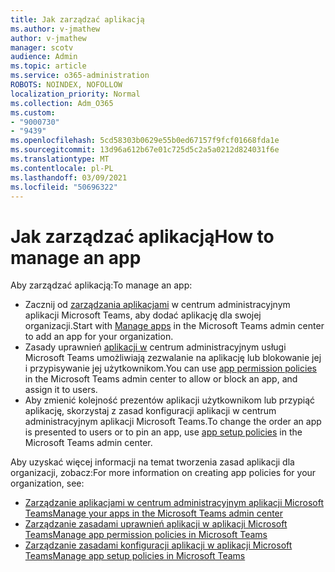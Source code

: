 ```yaml
---
title: Jak zarządzać aplikacją
ms.author: v-jmathew
author: v-jmathew
manager: scotv
audience: Admin
ms.topic: article
ms.service: o365-administration
ROBOTS: NOINDEX, NOFOLLOW
localization_priority: Normal
ms.collection: Adm_O365
ms.custom:
- "9000730"
- "9439"
ms.openlocfilehash: 5cd58303b0629e55b0ed67157f9fcf01668fda1e
ms.sourcegitcommit: 13d96a612b67e01c725d5c2a5a0212d824031f6e
ms.translationtype: MT
ms.contentlocale: pl-PL
ms.lasthandoff: 03/09/2021
ms.locfileid: "50696322"
---
```

# <a name="how-to-manage-an-app"></a><span data-ttu-id="70ea1-102">Jak zarządzać aplikacją</span><span class="sxs-lookup"><span data-stu-id="70ea1-102">How to manage an app</span></span>

<span data-ttu-id="70ea1-103">Aby zarządzać aplikacją:</span><span class="sxs-lookup"><span data-stu-id="70ea1-103">To manage an app:</span></span>

- <span data-ttu-id="70ea1-104">Zacznij od [zarządzania aplikacjami](https://admin.teams.microsoft.com/policies/manage-apps) w centrum administracyjnym aplikacji Microsoft Teams, aby dodać aplikację dla swojej organizacji.</span><span class="sxs-lookup"><span data-stu-id="70ea1-104">Start with [Manage apps](https://admin.teams.microsoft.com/policies/manage-apps) in the Microsoft Teams admin center to add an app for your organization.</span></span>
- <span data-ttu-id="70ea1-105">Zasady uprawnień [aplikacji w](https://admin.teams.microsoft.com/policies/app-permission) centrum administracyjnym usługi Microsoft Teams umożliwiają zezwalanie na aplikację lub blokowanie jej i przypisywanie jej użytkownikom.</span><span class="sxs-lookup"><span data-stu-id="70ea1-105">You can use [app permission policies](https://admin.teams.microsoft.com/policies/app-permission) in the Microsoft Teams admin center to allow or block an app, and assign it to users.</span></span>
- <span data-ttu-id="70ea1-106">Aby zmienić kolejność prezentów aplikacji użytkownikom lub [](https://admin.teams.microsoft.com/policies/app-setup) przypiąć aplikację, skorzystaj z zasad konfiguracji aplikacji w centrum administracyjnym aplikacji Microsoft Teams.</span><span class="sxs-lookup"><span data-stu-id="70ea1-106">To change the order an app is presented to users or to pin an app, use [app setup policies](https://admin.teams.microsoft.com/policies/app-setup) in the Microsoft Teams admin center.</span></span>

<span data-ttu-id="70ea1-107">Aby uzyskać więcej informacji na temat tworzenia zasad aplikacji dla organizacji, zobacz:</span><span class="sxs-lookup"><span data-stu-id="70ea1-107">For more information on creating app policies for your organization, see:</span></span>

- [<span data-ttu-id="70ea1-108">Zarządzanie aplikacjami w centrum administracyjnym aplikacji Microsoft Teams</span><span class="sxs-lookup"><span data-stu-id="70ea1-108">Manage your apps in the Microsoft Teams admin center</span></span>](https://docs.microsoft.com/MicrosoftTeams/manage-apps)
- [<span data-ttu-id="70ea1-109">Zarządzanie zasadami uprawnień aplikacji w aplikacji Microsoft Teams</span><span class="sxs-lookup"><span data-stu-id="70ea1-109">Manage app permission policies in Microsoft Teams</span></span>](https://docs.microsoft.com/microsoftteams/teams-app-permission-policies)
- [<span data-ttu-id="70ea1-110">Zarządzanie zasadami konfiguracji aplikacji w aplikacji Microsoft Teams</span><span class="sxs-lookup"><span data-stu-id="70ea1-110">Manage app setup policies in Microsoft Teams</span></span>](https://docs.microsoft.com/microsoftteams/teams-app-setup-policies)

